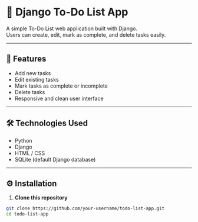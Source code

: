 # 📝 Django To-Do List App

A simple To-Do List web application built with Django.  
Users can create, edit, mark as complete, and delete tasks easily.

---

## 🚀 Features

- Add new tasks
- Edit existing tasks
- Mark tasks as complete or incomplete
- Delete tasks
- Responsive and clean user interface

---

## 🛠 Technologies Used

- Python
- Django
- HTML / CSS
- SQLite (default Django database)

---

## ⚙️ Installation

1. **Clone this repository**

```bash
git clone https://github.com/your-username/todo-list-app.git
cd todo-list-app
